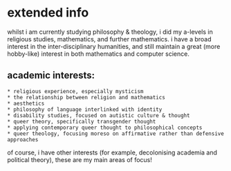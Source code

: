 # extended info

whilst i am currently studying philosophy & theology, i did my a-levels in religious studies, mathematics, and further mathematics. i have a broad interest in the inter-disciplinary humanities, and still maintain a great (more hobby-like) interest in both mathematics and computer science.  


## academic interests: 
	* religious experience, especially mysticism
	* the relationship between religion and mathematics
	* aesthetics 
	* philosophy of language interlinked with identity
	* disability studies, focused on autistic culture & thought
	* queer theory, specifically transgender thought
	* applying contemporary queer thought to philosophical concepts
	* queer theology, focusing moreso on affirmative rather than defensive approaches

of course, i have other interests (for example, decolonising academia and political theory), these are my main areas of focus! 
